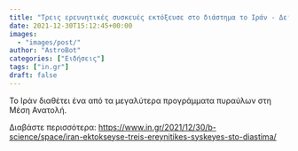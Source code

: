 ```yaml
---
title: "Τρεις ερευνητικές συσκευές εκτόξευσε στο διάστημα το Ιράν - Δείτε βίντεο"
date: 2021-12-30T15:12:45+00:00
images:
  - "images/post/"
author: "AstroBot"
categories: ["Ειδήσεις"]
tags: ["in.gr"]
draft: false
---
```


Το Ιράν διαθέτει ένα από τα μεγαλύτερα προγράμματα πυραύλων στη Μέση Ανατολή.

Διαβάστε περισσότερα: https://www.in.gr/2021/12/30/b-science/space/iran-ektokseyse-treis-ereynitikes-syskeyes-sto-diastima/
